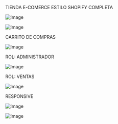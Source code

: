 TIENDA E-COMERCE ESTILO SHOPIFY COMPLETA

![Image](https://github.com/user-attachments/assets/7f743c2a-1d69-4fb5-a81a-56c2e1b671fb)

![Image](https://github.com/user-attachments/assets/049e975e-3cc1-4510-abbc-c381f0c90b4f)

CARRITO DE COMPRAS

![Image](https://github.com/user-attachments/assets/88aec6ab-6145-497f-b116-25275f42b271)

ROL: ADMINISTRADOR

![Image](https://github.com/user-attachments/assets/5bad6bd7-054a-48c7-9a0a-ce5485ddfda9)

ROL: VENTAS

![Image](https://github.com/user-attachments/assets/99764b40-4cad-40d9-a71e-96f31d932a20)

RESPONSIVE

![Image](https://github.com/user-attachments/assets/19ad4941-c504-4e9f-a5e6-c043255ce67c)

![Image](https://github.com/user-attachments/assets/dd8b2591-7885-4b5b-a2a2-5b36b3a1b3c1)
